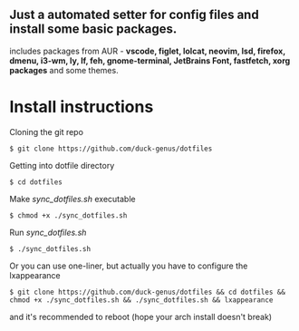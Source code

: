 ## Just a automated setter for config files and install some basic packages.

includes packages from AUR - **vscode, figlet, lolcat, neovim, lsd, firefox, dmenu, i3-wm, ly, lf, feh, gnome-terminal, JetBrains Font, fastfetch, xorg packages** and some themes.

# Install instructions

Cloning the git repo

`$ git clone https://github.com/duck-genus/dotfiles`

Getting into dotfile directory

`$ cd dotfiles`

Make *sync_dotfiles.sh* executable

`$ chmod +x ./sync_dotfiles.sh`

Run *sync_dotfiles.sh*

`$ ./sync_dotfiles.sh`

Or you can use one-liner, but actually you have to configure the lxappearance

`$ git clone https://github.com/duck-genus/dotfiles && cd dotfiles && chmod +x ./sync_dotfiles.sh && ./sync_dotfiles.sh && lxappearance`

and it's recommended to reboot (hope your arch install doesn't break)
